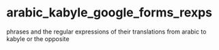 # arabic_kabyle_google_forms_rexps
phrases and the regular expressions of their translations from arabic to kabyle or the opposite
